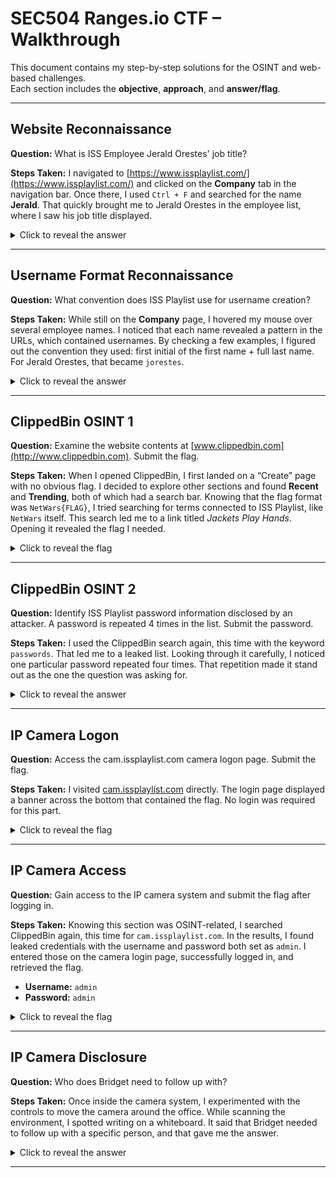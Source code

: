 # SEC504 Ranges.io CTF – Walkthrough

This document contains my step-by-step solutions for the OSINT and web-based challenges.  
Each section includes the **objective**, **approach**, and **answer/flag**.

---

## Website Reconnaissance
**Question:** What is ISS Employee Jerald Orestes' job title?  

**Steps Taken:**
I navigated to [https://www.issplaylist.com/](https://www.issplaylist.com/) and clicked on the **Company** tab in the navigation bar. Once there, I used `Ctrl + F` and searched for the name **Jerald**. That quickly brought me to Jerald Orestes in the employee list, where I saw his job title displayed.  

<details>
  <summary>Click to reveal the answer</summary>

  `Web Developer`

</details>

---

## Username Format Reconnaissance
**Question:** What convention does ISS Playlist use for username creation?  

**Steps Taken:**
While still on the **Company** page, I hovered my mouse over several employee names. I noticed that each name revealed a pattern in the URLs, which contained usernames. By checking a few examples, I figured out the convention they used: first initial of the first name + full last name. For Jerald Orestes, that became `jorestes`.  

<details>
  <summary>Click to reveal the answer</summary>

  `First Initial + Last Name` (e.g., jorestes)

</details>

---

## ClippedBin OSINT 1
**Question:** Examine the website contents at [www.clippedbin.com](http://www.clippedbin.com). Submit the flag.  

**Steps Taken:**
When I opened ClippedBin, I first landed on a “Create” page with no obvious flag. I decided to explore other sections and found **Recent** and **Trending**, both of which had a search bar. Knowing that the flag format was `NetWars{FLAG}`, I tried searching for terms connected to ISS Playlist, like `NetWars` itself. This search led me to a link titled *Jackets Play Hands*. Opening it revealed the flag I needed.  

<details>
  <summary>Click to reveal the flag</summary>

  `NetWars{ImportantOSINT}`

</details>

---

## ClippedBin OSINT 2
**Question:** Identify ISS Playlist password information disclosed by an attacker. A password is repeated 4 times in the list. Submit the password.  

**Steps Taken:**
I used the ClippedBin search again, this time with the keyword `passwords`. That led me to a leaked list. Looking through it carefully, I noticed one particular password repeated four times. That repetition made it stand out as the one the question was asking for.  

<details>
  <summary>Click to reveal the answer</summary>

  `spacestation`

</details>

---

## IP Camera Logon
**Question:** Access the cam.issplaylist.com camera logon page. Submit the flag.  

**Steps Taken:**
I visited [cam.issplaylist.com](http://cam.issplaylist.com) directly. The login page displayed a banner across the bottom that contained the flag. No login was required for this part.  

<details>
  <summary>Click to reveal the flag</summary>

  `NetWars{WebcamServer}`

</details>

---

## IP Camera Access
**Question:** Gain access to the IP camera system and submit the flag after logging in.  

**Steps Taken:**
Knowing this section was OSINT-related, I searched ClippedBin again, this time for `cam.issplaylist.com`. In the results, I found leaked credentials with the username and password both set as `admin`. I entered those on the camera login page, successfully logged in, and retrieved the flag.  

- **Username:** `admin`  
- **Password:** `admin`  

<details>
  <summary>Click to reveal the flag</summary>

  `NetWars{WebcamLoggedInAccess}`

</details>

---

## IP Camera Disclosure
**Question:** Who does Bridget need to follow up with?  

**Steps Taken:**
Once inside the camera system, I experimented with the controls to move the camera around the office. While scanning the environment, I spotted writing on a whiteboard. It said that Bridget needed to follow up with a specific person, and that gave me the answer.  

<details>
  <summary>Click to reveal the answer</summary>

  `Phyliss`

</details>

---
